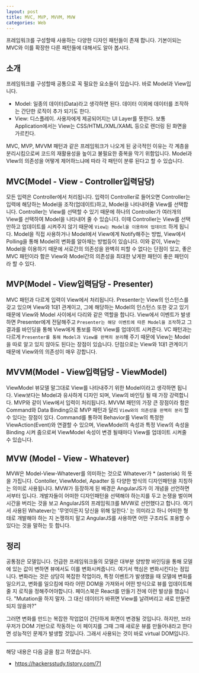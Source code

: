 ```yaml
---
layout: post
title: MVC, MVP, MVVM, MVW
categories: Web
---
```



프레임워크를 구성할때 사용하는 다양한 디자인 패턴들이 존재 합니다. 기본이되는 MVC와 이를 확장한 다른 패턴들에 대해서도 알아 봅시다.


## 소개
프레임워크를 구성할때 공통으로 꼭 필요한 요소들이 있습니다. 바로 Model과 View입니다.
- Model: 일종의 데이터(Data)라고 생각하면 된다. 데이터 이외에 데이터를 조작하는 간단한 로직이 추가 되기도 한다.
- View: 디스플레이. 사용자에게 제공되어지는 UI Layer를 뜻한다. 보통 Application에서는 View는 CSS/HTML/XML/XAML 등으로 렌더링 된 화면을 가르킨다.

MVC, MVP, MVVM 패턴과 같은 프레임워크가 나오게 된 궁극적인 이유는 각 계층을 분리시킴으로써 코드의 재활용성을 높이고 불필요한 중복을 막기 위함입니다. Model과 VIew의 의존성을 어떻게 제어하느냐에 따라 각 패턴이 분류 된다고 할 수 있습니다.


## MVC(Model - View - Controller입력담당)
모든 입력은 Controller에서 처리됩니다. 입력이 Controller로 들어오면 Controller는 입력에 해당하는 Model을 조작(업데이트)하고, Model을 나타내어줄 View를 선택합니다. Controller는 View를 선택할 수 있기 때문에 하나의 Controller가 여러개의 View를 선택하여 Model을 나타내어 줄 수 있습니다. 이때 Controller는 View를 선택만하고 업데이트를 시켜주지 않기 때문에 `View는 Model을 이용하여 업데이트` 하게 됩니다. Model을 직접 사용하거나 Model에서 View에게 Notify해주는 방법, View에서 Polling을 통해 Model의 변화를 알아채는 방법등이 있습니다. 이와 같이, View는 Model을 이용하기 때문에 서로간의 의존성을 완벽히 피할 수 없다는 단점이 있고, 좋은 MVC 패턴이라 함은 View와 Model간의 의존성을 최대한 낮게한 패턴이 좋은 패턴이라 할 수 있다.

## MVP(Model - View입력담당 - Presenter)
MVC 패턴과 다르게 입력이 View에서 처리됩니다. Presenter는 View의 인스턴스를 갖고 있으며 View와 1대1 관계이고, 그에 해당하는 Model의 인스턴스 또한 갖고 있기때문에 View와 Model 사이에서 다리와 같은 역할을 합니다. View에서 이벤트가 발생하면 Presenter에게 전달해주고 `Presenter는 해당 이벤트에 따른 Model을 조작`하고 그 결과를 바인딩을 통해 View에게 통보를 하여 View를 업데이트 시켜준다. VC 패턴과는 다르게 `Presenter를 통해 Model과 View를 완벽히 분리`해 주기 때문에 View는 Model을 따로 알고 있지 않아도 된다는 장점이 있습니다. 단점으로는 View와 1대1 관계이기 때문에 View와의 의존성이 매우 강합니다.

## MVVM(Model - View입력담당 - ViewModel)
ViewModel 뷰모델 말그대로 View를 나타내주기 위한 Model이라고 생각하면 됩니다. View보다는 Model과 유사하게 디자인 되며, View의 바인딩 될 때 가장 강력합니다. MVP와 같이 View에서 입력이 처리됩니다. MVVM 패턴의 가장 큰 장점이라 함은 Command와 Data Binding으로 MVP 패턴과 달리 `View와의 의존성을 완벽히 분리` 할 수 있다는 장점이 있다. Command를 통하여 Behavior를 View의 특정한 ViewAction(Event)와 연결할 수 있으며, ViewModel의 속성과 특정 View의 속성을 Binding 시켜 줌으로써 ViewModel 속성이 변경 될때마다 View를 업데이트 시켜줄 수 있습니다.



## MVW (Model - View - Whatever)
MVW은 Model-View-Whatever를 의미하는 것으로 Whatever가 * (asterisk) 의 뜻을 가집니다. Contoller, ViewModel, Apadter 등 다양한 방식의 디자인패턴을 지칭하는 의미로 사용됩니다. MVW가 등장하게 된 배경은 AngularJS가 이 개념을 선언하면서부터 입니다. 개발자들이 어떠한 디자인패턴을 선택해야 하는지를 두고 논쟁을 벌이며 시간을 버리는 것을 보고 AngularJS의 프레임워크를 MVW로 선언했다고 합니다. 여기서 사용된 Whatever는 '무엇이든지 당신을 위해 일한다.' 는 의미라고 하니 어떠한 형태로 개발해야 하는 지 논쟁하지 말고 AngularJS를 사용하면 어떤 구조라도 포용할 수 있다는 것을 말하는 듯 합니다.
 

## 정리
공통점은 모델입니다. 언급한 프레임워크들의 모델은 대부분 양방향 바인딩을 통해 모델에 있는 값이 변하면 뷰에서도 이를 변화시켜줍니다. 여기서 핵심은 변화시킨다는 점입니다. 변화라는 것은 상당히 복잡한 작업이라, 특정 이벤트가 발생했을 때 모델에 변화를 일으키고, 변화를 일으킴에 따라 어떤 DOM을 가져와서 어떤 방식으로 뷰를 업데이트해줄 지 로직을 정해주어야합니다. 페이스북은 React를 만들기 전에 이런 발상을 했습니다. "Mutation을 하지 말자. 그 대신 데이터가 바뀌면 View를 날려버리고 새로 만들면 되지 않을까?"

그러면 변화를 만드는 복잡한 작업없이 간단하게 화면이 변경될 것입니다. 하지만, 브라우저가 DOM 기반으로 작동하는 이 페이지를 그때 그때 새로운 뷰를 만들어내라고 한다면 성능적인 문제가 발생할 것입니다. 그래서 사용되는 것이 바로 virtual DOM입니다.



----
해당 내용은 다음 글을 참고 하였습니다.
- https://hackersstudy.tistory.com/71